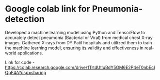 # Google colab link for Pneumonia-detection
Developed a machine learning model using Python and TensorFlow to accurately detect pneumonia (Bacterial or Viral) from medical chest X-ray images. Gathered X-rays from DY Patil hospitals and utilized them to train the machine learning model, ensuring its validity and effectiveness in real-world applications.

Link for code - https://colab.research.google.com/drive/1TrtdUtluBdY5GM6E2P4eT0nbEcIQpF4A?usp=sharing
